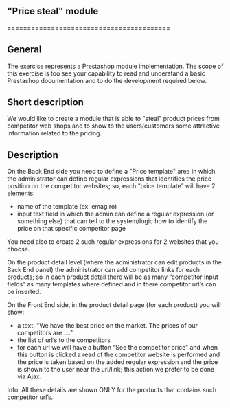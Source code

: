 ## "Price steal" module
=========================================

## General
The exercise represents a Prestashop module implementation. The scope of this exercise is too see 
your capability to read and understand a basic Prestashop documentation and to do the development 
required below.

## Short description
We would like to create a module that is able to "steal" product prices from competitor web shops and 
to show to the users/customers some attractive information related to the pricing.

## Description
On the Back End side you need to define a "Price template" area in which the administrator can 
define regular expressions that identifies the price position on the competitor websites; so, each “price 
template” will have 2 elements:
- name of the template (ex: emag.ro)
- input text field in which the admin can define a regular expression (or something else) that 
can tell to the system/logic how to identify the price on that specific competitor page

You need also to create 2 such regular expressions for 2 websites that you choose.

On the product detail level (where the administrator can edit products in the Back End panel) the 
administrator can add competitor links for each products; so in each product detail there will be as 
many “competitor input fields” as many templates where defined  and in there competitor url’s can 
be inserted.

On the Front End side, in the product detail page (for each product) you will show:
- a text: "We have the best price on the market. The prices of our competitors are ...." 
- the list of url’s to the competitors
- for each url we will have a button “See the competitor price” and when this button is clicked a 
read of the competitor website is performed and the price is taken based on the added 
regular expression and the price is shown to the user near the url/link; this action we prefer to 
be done via Ajax.

Info: All these details are shown ONLY for the products that contains such competitor url’s.
